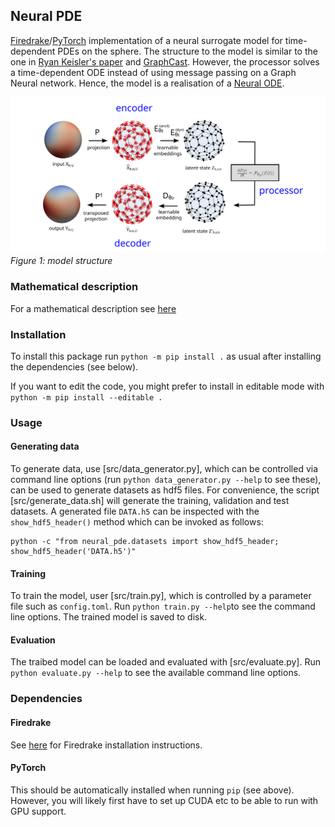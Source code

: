 ## Neural PDE

[Firedrake](https://www.firedrakeproject.org/)/[PyTorch](https://pytorch.org/) implementation of a neural surrogate model for time-dependent PDEs on the sphere. The structure to the model is similar to the one in [Ryan Keisler's paper](https://arxiv.org/abs/2202.07575) and [GraphCast](https://www.science.org/doi/epdf/10.1126/science.adi2336). However, the processor solves a time-dependent ODE instead of using message passing on a Graph Neural network. Hence, the model is a realisation of a [Neural ODE](https://arxiv.org/abs/1806.07366).

![Model structure](figures/model_structure.svg)
*Figure 1: model structure*


### Mathematical description
For a mathematical description see [here](Description.ipynb)

### Installation
To install this package run 
```python -m pip install .```
as usual after installing the dependencies (see below).

If you want to edit the code, you might prefer to install in editable mode with
```python -m pip install --editable .```

### Usage
#### Generating data
To generate data, use [src/data_generator.py], which can be controlled via command line options (run `python data_generator.py --help` to see these), can be used to generate datasets as hdf5 files. For convenience, the script [src/generate_data.sh] will generate the training, validation and test datasets. A generated file `DATA.h5` can be inspected with the `show_hdf5_header()` method which can be invoked as follows:
```
python -c "from neural_pde.datasets import show_hdf5_header; show_hdf5_header('DATA.h5')"
```
#### Training
To train the model, user [src/train.py], which is controlled by a parameter file such as `config.toml`. Run `python train.py --help`to see the command line options. The trained model is saved to disk.

#### Evaluation
The traibed model can be loaded and evaluated with [src/evaluate.py]. Run `python evaluate.py --help` to see the available command line options.

### Dependencies
#### Firedrake
See [here](https://www.firedrakeproject.org/download.html) for Firedrake installation instructions.
#### PyTorch
This should be automatically installed when running `pip` (see above). However, you will likely first have to set up CUDA etc to be able to run with GPU support.
